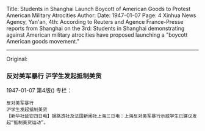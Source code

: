 Title: Students in Shanghai Launch Boycott of American Goods to Protest American Military Atrocities
Author:
Date: 1947-01-07
Page: 4
Xinhua News Agency, Yan'an, 4th: According to Reuters and Agence France-Presse reports from Shanghai on the 3rd: Students in Shanghai demonstrating against American military atrocities have proposed launching a "boycott American goods movement."



<hr /> 

Original: 


### 反对美军暴行  沪学生发起抵制美货

1947-01-07
第4版()
专栏：

    反对美军暴行
    沪学生发起抵制美货
    【新华社延安四日电】据路透社及法国新闻社上海三日电：上海反对美军暴行示威学生已建议发起“抵制美货运动”。
